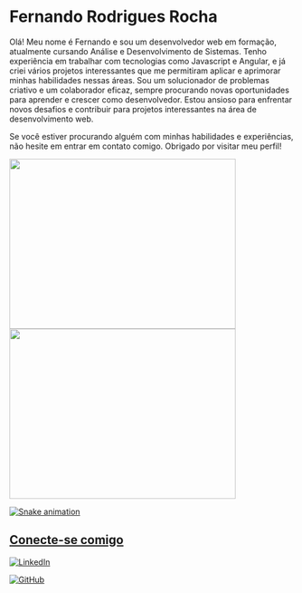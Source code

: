 # Fernando Rodrigues Rocha


Olá! Meu nome é Fernando e sou um desenvolvedor web em formação, atualmente cursando Análise e Desenvolvimento de Sistemas. Tenho experiência em trabalhar com tecnologias como Javascript e Angular, e já criei vários projetos interessantes que me permitiram aplicar e aprimorar minhas habilidades nessas áreas.
Sou um solucionador de problemas criativo e um colaborador eficaz, sempre procurando novas oportunidades para aprender e crescer como desenvolvedor. Estou ansioso para enfrentar novos desafios e contribuir para projetos interessantes na área de desenvolvimento web.

Se você estiver procurando alguém com minhas habilidades e experiências, não hesite em entrar em contato comigo. Obrigado por visitar meu perfil!


<div>
<a href="https://github.com/Fernando97rocha">
  
<img width="400" height="300" src="https://github-readme-stats.vercel.app/api/top-langs/?username=Fernando97rocha&layout=compact&langs_count=20&theme=dracula"/>
<img  width="400" height="300" src="https://github-readme-stats.vercel.app/api?username=Fernando97rocha&show_icons=true&theme=dracula&include_all_commits=true&count_private=true"/>
</div>

![Snake animation](https://github.com/Fernando97rocha/Fernando97rocha/blob/output/github-contribution-grid-snake.svg)


## Conecte-se comigo
[![LinkedIn](https://img.shields.io/badge/LinkedIn-0A66C2?style=for-the-badge&logo=linkedin&logoColor=white)](https://www.linkedin.com/in/fernando-rodrigues-rocha-217275235/)

[![GitHub](https://img.shields.io/badge/GitHub-000?style=for-the-badge&logo=github&logoColor=fff)](https://github.com/Fernando97rocha/)
